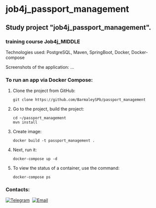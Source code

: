 # job4j_passport_management



## Study project "job4j_passport_management".
### training course Job4j_MIDDLE

Technologies used:
PostgreSQL, Maven, SpringBoot, Docker, Docker-compose

Screenshots of the application:
...

### To run an app via Docker Compose:
1) Clone the project from GitHub:
    ```
   git clone https://github.com/BarmaleySPb/passport_management   
2) Go to the project, build the project:
   ```
   cd ~/passport_management
   mvn install
3) Create image:
    ```
   docker build -t passport_management .
4) Next, run it:
    ```
   docker-compose up -d
5) To view the status of a container, use the command:
    ```
   docker-compose ps

### Contacts:
[![Telegram](https://img.shields.io/badge/-telegram-grey?style=flat&logo=telegram&logoColor=white)](https://t.me/Evgeny_Zakharov)&nbsp;
[![Email](https://img.shields.io/badge/@%20email-005FED?style=flat&logo=mail&logoColor=white)](mailto:e.g.zakharov@gmail.com)&nbsp;